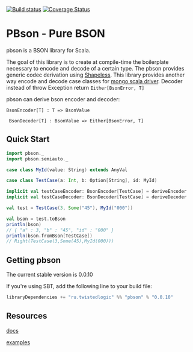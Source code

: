
[![Build status](https://img.shields.io/circleci/project/github/EvgeneKiiski/pbson/master.svg?style=flat)](https://circleci.com/gh/EvgeneKiiski/pbson/tree/master)
[![Coverage Status](https://coveralls.io/repos/github/EvgeneKiiski/pbson/badge.svg?branch=master)](https://coveralls.io/github/EvgeneKiiski/pbson?branch=master)

# PBson - Pure BSON

pbson is a BSON library for Scala.

The goal of this library is to create at compile-time the boilerplate necessary to encode and decode of a certain type.
The pbson provides generic codec derivation using [Shapeless](https://github.com/milessabin/shapeless).
This library provides another way encode and decode case classes for 
[mongo scala driver](https://docs.mongodb.com/ecosystem/drivers/scala/#mongo-scala-driver).
Decoder instead of throw Exception return ```Either[BsonError, T]```
    

pbson can derive bson encoder and decoder:

``` BsonEncoder[T] : T => BsonValue ```

``` BsonDecoder[T] : BsonValue => Either[BsonError, T]```

## Quick Start

```scala
import pbson._
import pbson.semiauto._

case class MyId(value: String) extends AnyVal

case class TestCase(a: Int, b: Option[String], id: MyId)

implicit val testCaseEncoder: BsonEncoder[TestCase] = deriveEncoder
implicit val testCaseDecoder: BsonDecoder[TestCase] = deriveDecoder

val test = TestCase(3, Some("45"), MyId("000"))

val bson = test.toBson
println(bson)
// { "a" : 3, "b" : "45", "id" : "000" }
println(bson.fromBson[TestCase])
// Right(TestCase(3,Some(45),MyId(000)))
```

## Getting pbson

The current stable version is 0.0.10

If you're using SBT, add the following line to your build file:

```scala
libraryDependencies += "ru.twistedlogic" %% "pbson" % "0.0.10"
```

## Resources

[docs](https://evgenekiiski.github.io/pbson/)

[examples](https://github.com/EvgeneKiiski/pbson/blob/master/examples/src/main/scala/pbson/examples/)


